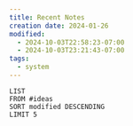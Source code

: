 ```yaml
---
title: Recent Notes
creation date: 2024-01-26
modified:
  - 2024-10-03T22:58:23-07:00
  - 2024-10-03T23:21:43-07:00
tags:
  - system
---
```

```dataview
LIST
FROM #ideas
SORT modified DESCENDING
LIMIT 5
```
